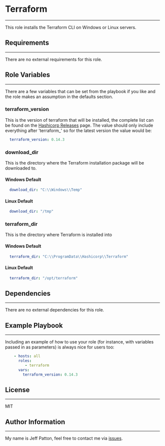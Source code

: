 # Terraform

---

This role installs the Terraform CLI on Windows or Linux servers.

## Requirements

---

There are no external requirements for this role.

## Role Variables

---

There are a few variables that can be set from the playbook if you like and the role makes an assumption in the defaults
section.

### terraform_version

This is the version of terraform that will be installed, the complete list can be found on the [Hashicorp Releases](https://releases.hashicorp.com/terraform/) page. The value should only include everything after 'terraform_' so for the latest version the value would be:

```yaml
  terraform_version: 0.14.3
```

### download_dir

This is the directory where the Terraform installation package will be downloaded to.

#### Windows Default

```yaml
  download_dir: "C:\\Windows\\Temp"
```

#### Linux Default

```yaml
  download_dir: "/tmp"
```

### terraform_dir

This is the directory where Terraform is installed into

#### Windows Default

```yaml
  terraform_dir: "C:\\ProgramData\\Hashicorp\\Terraform"
```

#### Linux Default

```yaml
  terraform_dir: "/opt/terraform"
```

## Dependencies

---

There are no external dependencies for this role.

## Example Playbook

---

Including an example of how to use your role (for instance, with variables passed in as parameters) is always nice for users too:

``` yaml
    - hosts: all
      roles:
         - terraform
      vars:
        terraform_version: 0.14.3
```

## License

---

MIT

## Author Information

---

My name is Jeff Patton, feel free to contact me via [issues](https://github.com/anisble-playbooks/terraform/issues).
